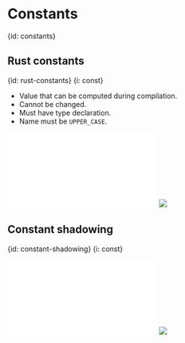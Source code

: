 # Constants
{id: constants}

## Rust constants
{id: rust-constants}
{i: const}

* Value that can be computed during compilation.
* Cannot be changed.
* Must have type declaration.
* Name must be `UPPER_CASE`.

![](examples/constants/constant.rs)
![](examples/constants/constant.out)


## Constant shadowing
{id: constant-shadowing}
{i: const}

![](examples/constants/constant_shadowing.rs)
![](examples/constants/constant_shadowing.out)


